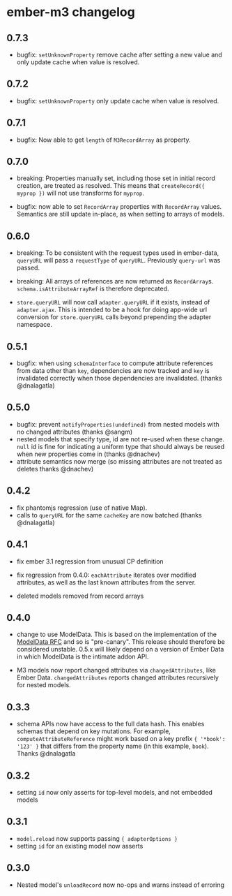 # ember-m3 changelog

## 0.7.3

* bugfix: `setUnknownProperty` remove cache after setting a new value and only update cache when value is resolved.

## 0.7.2

* bugfix: `setUnknownProperty` only update cache when value is resolved.

## 0.7.1

* bugfix: Now able to get `length` of `M3RecordArray` as property.

## 0.7.0

* breaking: Properties manually set, including those set in initial record
  creation, are treated as resolved.  This means that
  `createRecord({ myprop })` will not use transforms for `myprop`.

* bugfix: now able to set `RecordArray` properties with `RecordArray` values.
  Semantics are still update in-place, as when setting to arrays of models.

## 0.6.0

* breaking: To be consistent with the request types used in ember-data,
  `queryURL` will pass a `requestType` of `queryURL`.  Previously `query-url`
  was passed.

* breaking: All arrays of references are now returned as `RecordArray`s.
  `schema.isAttributeArrayRef` is therefore deprecated.

* `store.queryURL` will now call `adapter.queryURL` if it exists, instead of
  `adapter.ajax`.  This is intended to be a hook for doing app-wide url
  conversion for `store.queryURL` calls beyond prepending the adapter
  namespace.

## 0.5.1

* bugfix: when using `schemaInterface` to compute attribute references from
  data other than `key`, dependencies are now tracked and `key` is invalidated
  correctly when those dependencies are invalidated. (thanks @dnalagatla)

## 0.5.0

* bugfix: prevent `notifyProperties(undefined)` from nested models with no changed attributes (thanks @sangm)
* nested models that specify type, id are not re-used when these change.  `null` id is fine for indicating a uniform type that should always be reused when new properties come in (thanks @dnachev)
* attribute semantics now merge (so missing attributes are not treated as deletes thanks @dnachev)

## 0.4.2

* fix phantomjs regression (use of native Map).
* calls to `queryURL` for the same `cacheKey` are now batched (thanks @dnalagatla)

## 0.4.1

* fix ember 3.1 regression from unusual CP definition

* fix regression from 0.4.0: `eachAttribute` iterates over modified attributes,
  as well as the last known attributes from the server.

* deleted models removed from record arrays

## 0.4.0

* change to use ModelData.  This is based on the implementation of the [ModelData RFC](https://github.com/emberjs/rfcs/pull/293) and so is "pre-canary".  This release should therefore be considered unstable.  0.5.x will likely depend on a version of Ember Data in which ModelData is the intimate addon API.

* M3 models now report changed attributes via `changedAttributes`, like Ember
  Data.  `changedAttributes` reports changed attributes recursively for nested
  models.

## 0.3.3

* schema APIs now have access to the full data hash.  This enables schemas that
  depend on key mutations.  For example, `computeAttributeReference` might work
  based on a key prefix `{ '*book': '123' }` that differs from the property
  name (in this example, `book`).  Thanks @dnalagatla

## 0.3.2

* setting `id` now only asserts for top-level models, and not embedded models

## 0.3.1

* `model.reload` now supports passing `{ adapterOptions }`
* setting `id` for an existing model now asserts

## 0.3.0

* Nested model's `unloadRecord` now no-ops and warns instead of erroring
